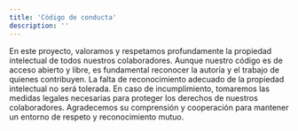 ```yaml
---
title: 'Código de conducta'
description: ''
---
```


En este proyecto, valoramos y respetamos profundamente la propiedad intelectual de todos nuestros colaboradores. Aunque nuestro código es de acceso abierto y libre, es fundamental reconocer la autoría y el trabajo de quienes contribuyen. La falta de reconocimiento adecuado de la propiedad intelectual no será tolerada. En caso de incumplimiento, tomaremos las medidas legales necesarias para proteger los derechos de nuestros colaboradores. Agradecemos su comprensión y cooperación para mantener un entorno de respeto y reconocimiento mutuo.